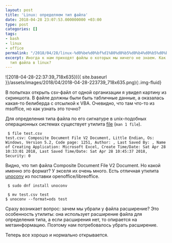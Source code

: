 ```yaml
---
layout: post
title: 'Linux: определяем тип файла'
date: 2018-04-28 23:07:53.000000000 +03:00
type: post
categories: []
tags:
- bash
- linux
- office
permalink: "/2018/04/28/linux-%d0%be%d0%bf%d1%80%d0%b5%d0%b4%d0%b5%d0%bb%d1%8f%d0%b5%d0%bc-%d1%82%d0%b8%d0%bf-%d1%84%d0%b0%d0%b9%d0%bb%d0%b0/"
excerpt: Иногда к нам приходят файлы о которых мы ничего не знаем. Как определить
  тип файла в linux?
---
```

![2018-04-28-22:37:39_718x635]({{ site.baseurl }}/assets/images/2018/04/2018-04-28-223739_718x635.png){:.img-fluid}

В попытках открыть csv-файл от одной организации я увидел картину из скриншота. В файле должны были быть табличные данные, а оказалась какая-то белиберда с отсылкой к VBA. Очевидно, что там что-то из msоffice, но как узнать это точно?

Для определения типа файла по его сигнатуре в unix-подобных операционных системах существует утилита [file](ftp://ftp.astron.com/pub/file) (```man 1 file```).

```shell
 $ file test.csv  
test.csv: Composite Document File V2 Document, Little Endian, Os: Windows, Version 5.2, Code page: 1251, Author: , Last Saved By: , Name of Creating Application: Microsoft Excel, Create Time/Date: Sat Apr 28 10:33:01 2018, Last Saved Time/Date: Sat Apr 28 10:45:37 2018, Security: 0
```

Видно, что тип файла Composite Document File V2 Document. Но какой именно это формат? У экселя их очень много. Есть отличная утилита [unoconv](https://debianworld.ru/articles/unoconv-konvertaciya-word-pdf-swf-html-ppt-dokumentov-v-debian-ubuntu/) из поставки openoffice/libreoffice.

```shell
 $ sudo dnf install unoconv
```

```shell
 $ mv test.csv test  
$ unoconv --format=ods test
```

Сразу возникает вопрос: зачем мы убрали у файла расширение? Это особенность утилиты: она использует расширение файла для определения типа, а если расширения нет, то опирается на метаинформацию. Поэтому нам потребовалось убрать расширение.

Теперь все хорошо и нормально открывается.

